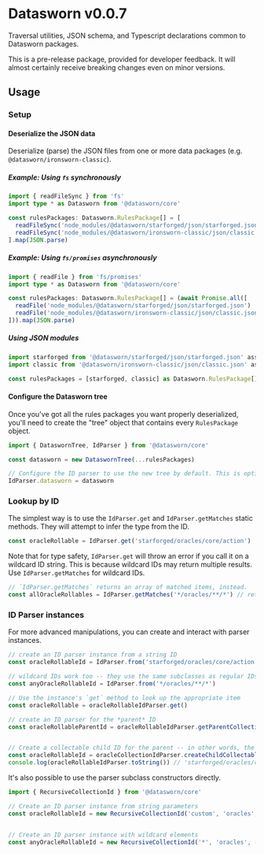 # Datasworn v0.0.7

Traversal utilities, JSON schema, and Typescript declarations common to Datasworn packages.

This is a pre-release package, provided for developer feedback. It will almost certainly receive breaking changes even on minor versions.



## Usage
### Setup
#### Deserialize the JSON data

Deserialize (parse) the JSON files from one or more data packages  (e.g. `@datasworn/ironsworn-classic`).

##### Example: Using `fs` synchronously
```typescript
import { readFileSync } from 'fs'
import type * as Datasworn from '@datasworn/core'

const rulesPackages: Datasworn.RulesPackage[] = [
  readFileSync('node_modules/@datasworn/starforged/json/starforged.json'),
  readFileSync('node_modules/@datasworn/ironsworn-classic/json/classic.json')
].map(JSON.parse)

```

##### Example: Using `fs/promises` asynchronously
```typescript
import { readFile } from 'fs/promises'
import type * as Datasworn from '@datasworn/core'

const rulesPackages: Datasworn.RulesPackage[] = (await Promise.all([
  readFile('node_modules/@datasworn/starforged/json/starforged.json')
  readFile('node_modules/@datasworn/ironsworn-classic/json/classic.json')
])).map(JSON.parse)

```

##### Using JSON modules

```typescript
import starforged from '@datasworn/starforged/json/starforged.json' assert { type: 'json' }
import classic from '@datasworn/ironsworn-classic/json/classic.json' assert { type: 'json' }

const rulesPackages = [starforged, classic] as Datasworn.RulesPackage[]

```

#### Configure the Datasworn tree

Once you've got all the rules packages you want properly deserialized, you'll need to create the "tree" object that contains every `RulesPackage` object.

```typescript
import { DataswornTree, IdParser } from '@datasworn/core'

const datasworn = new DataswornTree(...rulesPackages)

// Configure the ID parser to use the new tree by default. This is optional, but without it you'll have to specify the tree object every time
IdParser.datasworn = datasworn

```

### Lookup by ID
The simplest way is to use the `IdParser.get` and `IdParser.getMatches` static methods. They will attempt to infer the type from the ID.

```typescript
const oracleRollable = IdParser.get('starforged/oracles/core/action')

```

Note that for type safety, `IdParser.get` will throw an error if you call it on a wildcard ID string. This is because wildcard IDs may return multiple results. Use `IdParser.getMatches` for wildcard IDs.

```typescript
// `IdParser.getMatches` returns an array of matched items, instead.
const allOracleRollables = IdParser.getMatches('*/oracles/**/*') // returns *all* OracleRollable objects!
```

### ID Parser instances

For more advanced manipulations, you can create and interact with parser instances.

```typescript
// create an ID parser instance from a string ID
const oracleRollableId = IdParser.from('starforged/oracles/core/action') // returns an instance of the RecursiveCollectableId subclass

// wildcard IDs work too -- they use the same subclasses as regular IDs. This wildcard would match *any* OracleRollable object.
const anyOracleRollableId = IdParser.from('*/oracles/**/*')

// Use the instance's `get` method to look up the appropriate item
const oracleRollable = oracleRollableIdParser.get()

// create an ID parser for the *parent* ID
const oracleRollableParentId = oracleRollableIdParser.getParentCollectionId() // returns an instance of the RecursiveCollectionId subclass


// Create a collectable child ID for the parent -- in other words, the sibling ID of `oracleRollableId`
const oracleRollableId = oracleCollectionIdParser.createChildCollectableId('theme')
console.log(oracleRollableIdParser.toString()) // 'starforged/oracles/core/theme'

```

It's also possible to use the parser subclass constructors directly.

```typescript
import { RecursiveCollectionId } from '@datasworn/core'

// Create an ID parser instance from string parameters
const oracleRollableId = new RecursiveCollectionId('custom', 'oracles', ['core'], 'action')


// Create an ID parser instance with wildcard elements
const anyOracleRollableId = new RecursiveCollectionId('*', 'oracles', ['**'], '*')

```


